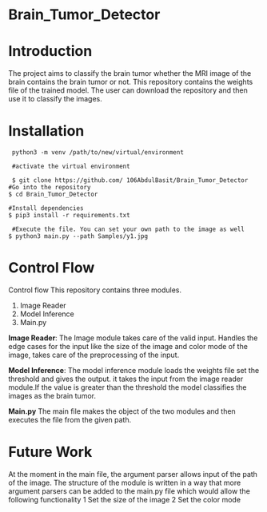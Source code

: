 # Brain_Tumor_Detector

# Introduction
The project aims to classify the brain tumor whether the MRI image of the brain contains the brain tumor or not. This repository contains the weights file of the trained model. The user can download the repository and then use it to classify the images.

# Installation
```
 python3 -m venv /path/to/new/virtual/environment
 
 #activate the virtual environment
 
 $ git clone https://github.com/ 106AbdulBasit/Brain_Tumor_Detector 
#Go into the repository
$ cd Brain_Tumor_Detector

#Install dependencies
$ pip3 install -r requirements.txt

 #Execute the file. You can set your own path to the image as well
$ python3 main.py --path Samples/y1.jpg

```


# Control Flow

Control flow
This repository contains three modules.
1. Image Reader
2. Model Inference
3. Main.py

        
**Image Reader**:
The Image module takes care of the valid input. Handles the edge cases for the input like the size of the image and color mode of the image, takes care of the preprocessing of the input.

**Model Inference**:
The model inference module loads the weights file set the threshold and gives the output. it takes the input from the image reader module.If the value is greater than the threshold the model classifies the images as the brain tumor.

**Main.py**
The main file makes the object of the two modules and then executes the file from the given path.



# Future Work

At the moment in the main file, the argument parser allows input of the path of the image. The structure of the module is written in a way that more argument parsers can be added to the main.py file which would allow the following functionality
1 Set the size of the image 
2 Set the color mode

